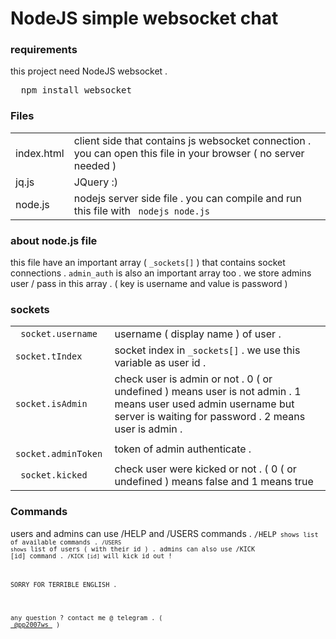 <h1>NodeJS simple websocket chat</h1>
<h3> requirements </h3>
this project need NodeJS websocket . 
<pre>
  npm install websocket
</pre>

<h3>Files </h3>

<table>
  <tr>
      <td>index.html</td>
      <td> client side that contains js websocket connection . you can open this file in your browser ( no server needed ) </td>
  </tr>
  <tr>
      <td>jq.js</td>
      <td>JQuery :)  </td>
  </tr>
  <tr>
      <td>node.js</td>
      <td> nodejs server side file . you can compile and run this file with <code> nodejs node.js </code> </td>
  </tr>
</table>

<h3> about node.js file  </h3>

this file have an important array ( <code>_sockets[]</code> ) that contains socket connections .
<code>admin_auth</code> is also an important array too . we store admins user / pass in this array . ( key is username and value is password )
<h3>sockets</h3>
<table>
  <tr>
      <td><code> socket.username </code></td>
      <td>username ( display name ) of user  .</td>
  </tr>
  <tr>
      <td><code>socket.tIndex </code></td>
      <td>socket index in <code>_sockets[]</code> . we use this variable as user id . </td>
  </tr>
  <tr>
      <td><code>socket.isAdmin </code></td>
      <td>check user is admin or not . 0 ( or undefined ) means user is not admin . 1 means user used admin username but server is waiting for password . 2 means user is admin .</td>
  </tr>
  <tr>
      <td><code> socket.adminToken </code></td>
      <td>token of admin authenticate .</td>
  </tr>
  <tr>
      <td><code> socket.kicked </code></td>
      <td>check user were kicked or not . ( 0 ( or undefined ) means false and 1 means true </td>
  </tr>
</table>

<h3> Commands </h3>

users and admins can use /HELP and /USERS commands .
<code>/HELP<code> shows list of available commands . 
<code>/USERS shows</code> list of users ( with their id ) .
admins can also use /KICK [id] command .
<code>/KICK [id]</code> will kick id out ! 

<pre>
SORRY FOR TERRIBLE ENGLISH . 
</pre>

any question ? contact me @ telegram . ( <a href="http://telegram.me/pp2007ws"> @pp2007ws </a> )

